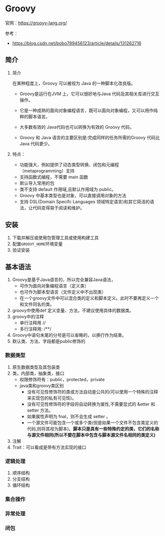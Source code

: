 # Groovy

官网：https://groovy-lang.org/

参考：

* https://blog.csdn.net/bobo789456123/article/details/131262716

## 简介

1. 简介
   
   在某种程度上，Groovy 可以被视为 Java 的一种脚本化改良版。
   
   * Groovy是运行在JVM 上，它可以很好地与Java 代码及其相关库进行交互操作。
   
   * 它是一种成熟的面向对象编程语言，既可以面向对象编程，又可以用作纯粹的脚本语言。
   * 大多数有效的 Java代码也可以转换为有效的 Groovy 代码，
   * Groovy 和 Java 语言的主要区别是:完成同样的任务所需的Groovy 代码比 Java 代码更少。
   
2. 特点：

   * 功能强大，例如提供了动态类型转换、闭包和元编程（metaprogramming）支持
   * 支持函数式编程，不需要 main 函数
   * 默认导入常用的包
   * 类不支持 default 作用域,且默认作用域为 public。
   * Groovy 中基本类型也是对象，可以直接调用对象的方法
   * 支持 DSL(Domain Specifc Languages 领域特定语言)和其它简洁的语法，让代码变得易于阅读和维护。

## 安装

1. 下载并解压或使用包管理工具或使用构建工具
2. 配置`GROOVY_HOME`环境变量
3. 验证安装

## 基本语法

1. Groovy是基于Java语言的，所以完全兼容Java语法，
   * 可作为面向对象编程语言（定义类）
   * 也可作为脚本型语言（文件定义中不出现类）
   * 在一个groovy文件中可以混合类的定义和脚本定义。此时不要再定义一个和文件同名的类。
2. groovy中使用def 定义变量、方法，不建议使用具体的数据类。
3. groovy中的注释
   * 单行注释用 //
   * 多行注释用: /**/
4. Groovy中语句末尾的分号是可以省略的，以换行作为结束。
5. 默认类、方法、字段都是public修饰的

### 数据类型

1. 原生数据类型及其包装类
2. 类，内部类，抽象类，接口
   * 权限修饰符有：public，protected，private
   * java类和groovy类区别
     * 没有可见性修饰符的类或方法自动是公共的(可以使用一个特殊的注释来实现包的私有可见性)。
     * 没有可见性修饰符的字段将自动转换为属性,不需要显式的 &etter 和 setter 方法。
     * 如果属性声明为 fnal，则不会生成 setter 。
     * 一个源文件可能包含一个或多个类(但是如果一个文件不包含类定义的代码,则将其视为脚本)。**脚本只是具有一些特殊约定的类，它们的名称与源文件相同(所以不要在脚本中包含与脚本源文件名相同的类定义)**
3. 注解
4. Trait：可以看成是带有方法实现的接口

### 逻辑处理

1. 顺序结构
2. 分支结构
3. 循环结构

### 集合操作

### 异常处理

### 闭包